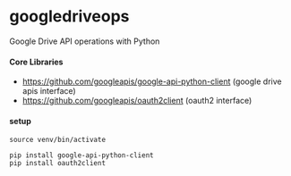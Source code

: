# googledriveops

Google Drive API operations with Python

#### Core Libraries
- https://github.com/googleapis/google-api-python-client (google drive apis interface)
- https://github.com/googleapis/oauth2client (oauth2 interface)

#### setup
```
source venv/bin/activate

pip install google-api-python-client
pip install oauth2client
```